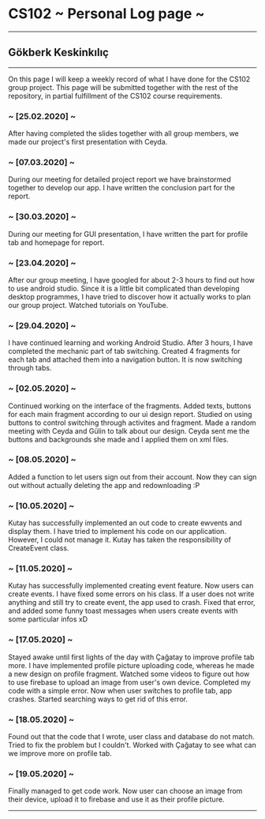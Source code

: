 # CS102 ~ Personal Log page ~
****
## Gökberk Keskinkılıç 
****

On this page I will keep a weekly record of what I have done for the CS102 group project. This page will be submitted together with the rest of the repository, in partial fulfillment of the CS102 course requirements.


### ~ [25.02.2020] ~ 
After having completed the slides together with all group members, we made our project's first presentation with Ceyda.

### ~ [07.03.2020] ~
During our meeting for detailed project report we have brainstormed together to develop our app. I have written the conclusion part for the report. 

### ~ [30.03.2020] ~
During our meeting for GUI presentation, I have written the part for profile tab and homepage for report.

### ~ [23.04.2020] ~ 
After our group meeting, I have googled for about 2-3 hours to find out how to use android studio. Since it is a little bit complicated than developing desktop programmes, I have tried to discover how it actually works to plan our group project. Watched tutorials on YouTube. 

### ~ [29.04.2020] ~
I have continued learning and working Android Studio. After 3 hours, I have completed the mechanic part of tab switching. Created 4 fragments for each tab and attached them into a navigation button. It is now switching through tabs. 

### ~ [02.05.2020] ~
Continued working on the interface of the fragments. Added texts, buttons for each main fragment according to our ui design report. Studied on using buttons to control switching through activites and fragment. Made a random meeting with Ceyda and Gülin to talk about our design. Ceyda sent me the buttons and backgrounds she made and I applied them on xml files.

### ~ [08.05.2020] ~
Added a function to let users sign out from their account. Now they can sign out without actually deleting the app and redownloading :P  

### ~ [10.05.2020] ~
Kutay has successfully implemented an out code to create ewvents and display them. I have tried to implement his code on our application. However, I could not manage it. Kutay has taken the responsibility of CreateEvent class.

### ~ [11.05.2020] ~
Kutay has successfully implemented creating event feature. Now users can create events. I have fixed some errors on his class. If a user does not write anything and still try to create event, the app used to crash. Fixed that error, and added some funny toast messages when users create events with some particular infos xD

### ~ [17.05.2020] ~
Stayed awake until first lights of the day with Çağatay to improve profile tab more. I have implemented profile picture uploading code, whereas he made a new design on profile fragment. Watched some videos to figure out how to use firebase to upload an image from user's own device. Completed my code with a simple error. Now when user switches to profile tab, app crashes. Started searching ways to get rid of this error. 

### ~ [18.05.2020] ~
Found out that the code that I wrote, user class and database do not match. Tried to fix the problem but I couldn't. Worked with Çağatay to see what can we improve more on profile tab. 

### ~ [19.05.2020] ~
Finally managed to get code work. Now user can choose an image from their device, upload it to firebase and use it as their profile picture. 

****
